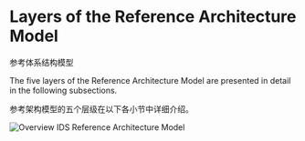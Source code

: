 # Layers of the Reference Architecture Model #

参考体系结构模型

The five layers of the Reference Architecture Model are presented in detail in the following subsections.

参考架构模型的五个层级在以下各小节中详细介绍。

![Overview IDS Reference Architecture Model](./media/image11.png)
